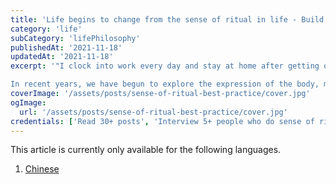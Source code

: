 ```yaml
---
title: 'Life begins to change from the sense of ritual in life - Build one that belongs to you!'
category: 'life'
subCategory: 'lifePhilosophy'
publishedAt: '2021-11-18'
updatedAt: '2021-11-18'
excerpt: '"I clock into work every day and stay at home after getting off work to slide my phone. I really feel that life is so boring." Is this the same for you, waking up every day is full of world-weariness?

In recent years, we have begun to explore the expression of the body, mind, and soul. The term ritual sense has slowly appeared in our lives. We have begun to pursue spiritual abundance. The ritual sense is the performance of pursuing this spirit so that we are no longer just for the sake of To survive but to live for life.'
coverImage: '/assets/posts/sense-of-ritual-best-practice/cover.jpg'
ogImage:
  url: '/assets/posts/sense-of-ritual-best-practice/cover.jpg'
credentials: ['Read 30+ posts', 'Interview 5+ people who do sense of ritual in life', 'practice in person 1+ month']
---
```


This article is currently only available for the following languages.

1. [Chinese](/posts/sense-of-ritual-best-practice)
